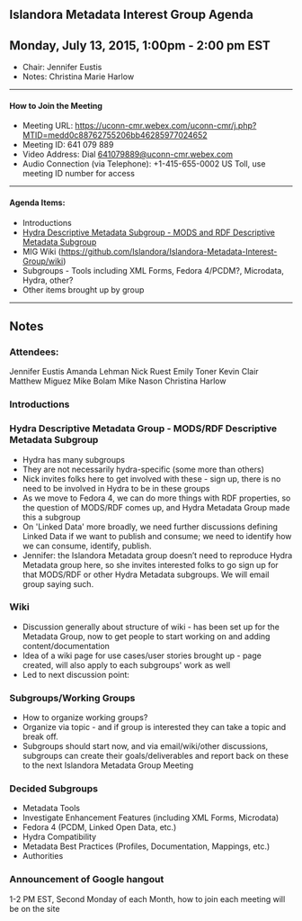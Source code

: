 ## Islandora Metadata Interest Group Agenda
Monday, July 13, 2015, 1:00pm - 2:00 pm EST
---
* Chair: Jennifer Eustis
* Notes: Christina Marie Harlow  
---

#### How to Join the Meeting  
* Meeting URL: https://uconn-cmr.webex.com/uconn-cmr/j.php?MTID=medd0c88762755206bb46285977024652
* Meeting ID: 641 079 889
* Video Address: Dial 641079889@uconn-cmr.webex.com
* Audio Connection (via Telephone): +1-415-655-0002 US Toll, use meeting ID number for access

---

#### Agenda Items:

* Introductions
* [Hydra Descriptive Metadata Subgroup - MODS and RDF Descriptive Metadata Subgroup](https://wiki.duraspace.org/display/hydra/MODS+and+RDF+Descriptive+Metadata+Subgroup)
* MIG Wiki (https://github.com/Islandora/Islandora-Metadata-Interest-Group/wiki)
* Subgroups - Tools including XML Forms, Fedora 4/PCDM?, Microdata, Hydra, other?
* Other items brought up by group
 
---

## Notes

### Attendees:
Jennifer Eustis
Amanda Lehman
Nick Ruest
Emily Toner
Kevin Clair
Matthew Miguez
Mike Bolam
Mike Nason
Christina Harlow

### Introductions

### Hydra Descriptive Metadata Group - MODS/RDF Descriptive Metadata Subgroup
 - Hydra has many subgroups
 - They are not necessarily hydra-specific (some more than others)
 - Nick invites folks here to get involved with these - sign up, there is no need to be involved in Hydra to be in these groups
 - As we move to Fedora 4, we can do more things with RDF properties, so the question of MODS/RDF comes up, and Hydra Metadata Group made this a subgroup
 - On 'Linked Data' more broadly, we need further discussions defining Linked Data if we want to publish and consume; we need to identify how we can consume, identify, publish. 
 - Jennifer: the Islandora Metadata group doesn’t need to reproduce Hydra Metadata group here, so she invites interested folks to go sign up for that MODS/RDF or other Hydra Metadata subgroups. We will email group saying such.

### Wiki
- Discussion generally about structure of wiki - has been set up for the Metadata Group, now to get people to start working on and adding content/documentation
- Idea of a wiki page for use cases/user stories brought up - page created, will also apply to each subgroups' work as well
- Led to next discussion point:

### Subgroups/Working Groups
- How to organize working groups? 
- Organize via topic - and if group is interested they can take a topic and break off.
- Subgroups should start now, and via email/wiki/other discussions, subgroups can create their goals/deliverables and report back on these to the next Islandora Metadata Group Meeting

### Decided Subgroups
- Metadata Tools
- Investigate Enhancement Features (including XML Forms, Microdata)
- Fedora 4 (PCDM, Linked Open Data, etc.)
- Hydra Compatibility
- Metadata Best Practices (Profiles, Documentation, Mappings, etc.)
- Authorities

### Announcement of Google hangout
1-2 PM EST, Second Monday of each Month, how to join each meeting will be on the site
